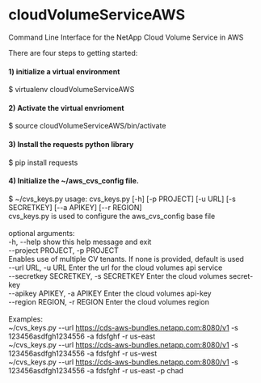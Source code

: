 # cloudVolumeServiceAWS
Command Line Interface for the NetApp Cloud Volume Service in AWS

There are four steps to getting started:
#### 1) initialize a virtual environment
  $ virtualenv cloudVolumeServiceAWS
#### 2) Activate the virtual envrioment
  $ source cloudVolumeServiceAWS/bin/activate
#### 3) Install the requests python library
  $ pip install requests
#### 4) Initialize the ~/aws_cvs_config file.  
  $ ~/cvs_keys.py
usage: cvs_keys.py [-h] [-p PROJECT] [-u URL] [-s SECRETKEY] [--a APIKEY] [--r REGION]<br/>
cvs_keys.py is used to configure the aws_cvs_config base file<br/><br/>
optional arguments:<br/>
-h, --help            show this help message and exit<br/>
--project PROJECT, -p PROJECT<br/>  Enables use of multiple CV tenants.  If none is provided, default is used<br/>
--url URL, -u URL     Enter the url for the cloud volumes api service<br/>
--secretkey SECRETKEY, -s SECRETKEY         Enter the cloud volumes secret-key<br/>
--apikey APIKEY, -a APIKEY                  Enter the cloud volumes api-key<br/>
--region REGION, -r REGION                 Enter the cloud volumes region<br/><br/>
Examples:<br/>
~/cvs_keys.py --url https://cds-aws-bundles.netapp.com:8080/v1 -s 123456asdfgh1234556 -a fdsfghf -r us-east<br/> 
~/cvs_keys.py --url https://cds-aws-bundles.netapp.com:8080/v1 -s 123456asdfgh1234556 -a fdsfghf -r us-west<br/>
~/cvs_keys.py --url https://cds-aws-bundles.netapp.com:8080/v1 -s 123456asdfgh1234556 -a fdsfghf -r us-east -p chad<br/>
                
